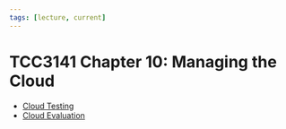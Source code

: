 ```yaml
---
tags: [lecture, current]
---
```


# TCC3141 Chapter 10: Managing the Cloud

- [Cloud Testing](202401091929.md)
- [Cloud Evaluation](202401092013.md)
